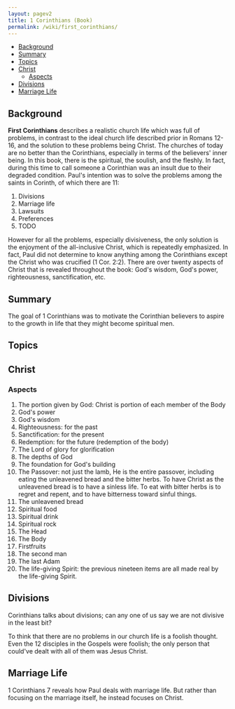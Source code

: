 ```yaml
---
layout: pagev2
title: 1 Corinthians (Book)
permalink: /wiki/first_corinthians/
---
```

- [Background](#background)
- [Summary](#summary)
- [Topics](#topics)
- [Christ](#christ)
  - [Aspects](#aspects)
- [Divisions](#divisions)
- [Marriage Life](#marriage-life)

## Background

**First Corinthians** describes a realistic church life which was full of problems, in contrast to the ideal church life described prior in Romans 12-16, and the solution to these problems being Christ. The churches of today are no better than the Corinthians, especially in terms of the believers' inner being. In this book, there is the spiritual, the soulish, and the fleshly. In fact, during this time to call someone a Corinthian was an insult due to their degraded condition. Paul's intention was to solve the problems among the saints in Corinth, of which there are 11: 

1. Divisions
2. Marriage life
3. Lawsuits
4. Preferences
5. TODO

However for all the problems, especially divisiveness, the only solution is the enjoyment of the all-inclusive Christ, which is repeatedly emphasized. In fact, Paul did not determine to know anything among the Corinthians except the Christ who was crucified (1 Cor. 2:2). There are over twenty aspects of Christ that is revealed throughout the book: God's wisdom, God's power, righteousness, sanctification, etc.

## Summary

The goal of 1 Corinthians was to motivate the Corinthian believers to aspire to the growth in life that they might become spiritual men.

## Topics

## Christ

### Aspects

1. The portion given by God: Christ is portion of each member of the Body
2. God's power
3. God's wisdom
4. Righteousness: for the past
5. Sanctification: for the present
6. Redemption: for the future (redemption of the body)
7. The Lord of glory for glorification
8. The depths of God
9. The foundation for God's building
10. The Passover: not just the lamb, He is the entire passover, including eating the unleavened bread and the bitter herbs. To have Christ as the unleavened bread is to have a sinless life. To eat with bitter herbs is to regret and repent, and to have bitterness toward sinful things.
11. The unleavened bread
12. Spiritual food
13. Spiritual drink
14. Spiritual rock
15. The Head
16. The Body
17. Firstfruits
18. The second man
19. The last Adam
20. The life-giving Spirit: the previous nineteen items are all made real by the life-giving Spirit.

## Divisions

Corinthians talks about divisions; can any one of us say we are not divisive in the least bit?

To think that there are no problems in our church life is a foolish thought. Even the 12 disciples in the Gospels were foolish; the only person that could've dealt with all of them was Jesus Christ.

## Marriage Life

1 Corinthians 7 reveals how Paul deals with marriage life. But rather than focusing on the marriage itself, he instead focuses on Christ.


